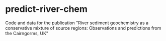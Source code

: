 # predict-river-chem
Code and data for the publication "River sediment geochemistry as a conservative mixture of source regions: Observations and predictions from the Cairngorms, UK"
